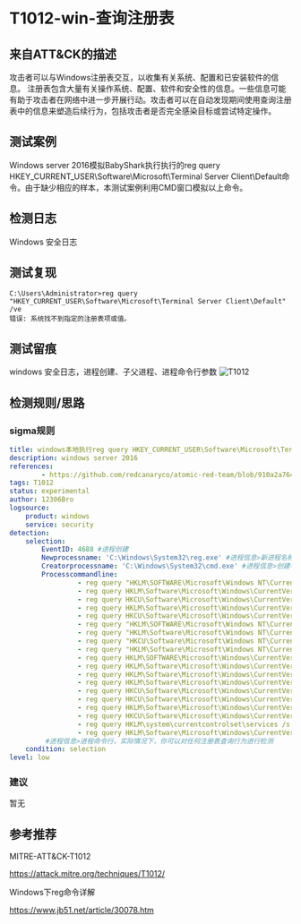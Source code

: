 # T1012-win-查询注册表

## 来自ATT&CK的描述

攻击者可以与Windows注册表交互，以收集有关系统、配置和已安装软件的信息。
注册表包含大量有关操作系统、配置、软件和安全性的信息。一些信息可能有助于攻击者在网络中进一步开展行动。攻击者可以在自动发现期间使用查询注册表中的信息来塑造后续行为，包括攻击者是否完全感染目标或尝试特定操作。

## 测试案例

Windows server 2016模拟BabyShark执行执行的reg query HKEY_CURRENT_USER\Software\Microsoft\Terminal Server Client\Default命令。由于缺少相应的样本，本测试案例利用CMD窗口模拟以上命令。

## 检测日志

Windows 安全日志

## 测试复现

```dos
C:\Users\Administrator>reg query "HKEY_CURRENT_USER\Software\Microsoft\Terminal Server Client\Default" /ve
错误: 系统找不到指定的注册表项或值。
```

## 测试留痕

windows 安全日志，进程创建、子父进程、进程命令行参数
![T1012](https://s2.ax1x.com/2019/11/24/MOUytK.png)

## 检测规则/思路

### sigma规则

```yml
title: windows本地执行reg query HKEY_CURRENT_USER\Software\Microsoft\Terminal Server Client\Default
description: windows server 2016
references: 
        - https://github.com/redcanaryco/atomic-red-team/blob/910a2a764a66b0905065d8bdedb04b37049a85db/atomics/T1012/T1012.md
tags: T1012
status: experimental
author: 12306Bro
logsource:
    product: windows
    service: security
detection:
    selection:
        EventID: 4688 #进程创建
        Newprocessname: 'C:\Windows\System32\reg.exe' #进程信息>新进程名称
        Creatorprocessname: 'C:\Windows\System32\cmd.exe' #进程信息>创建者进程名称
        Processcommandline: 
                 - reg query "HKLM\SOFTWARE\Microsoft\Windows NT\CurrentVersion\Windows"
                 - reg query HKLM\Software\Microsoft\Windows\CurrentVersion\RunServicesOnce
                 - reg query HKCU\Software\Microsoft\Windows\CurrentVersion\RunServicesOnce
                 - reg query HKLM\Software\Microsoft\Windows\CurrentVersion\RunServices
                 - reg query HKCU\Software\Microsoft\Windows\CurrentVersion\RunServices
                 - reg query "HKLM\SOFTWARE\Microsoft\Windows NT\CurrentVersion\Winlogon\Notify"
                 - reg query "HKLM\Software\Microsoft\Windows NT\CurrentVersion\Winlogon\Userinit"
                 - reg query "HKCU\Software\Microsoft\Windows NT\CurrentVersion\Winlogon\\Shell"
                 - reg query "HKLM\Software\Microsoft\Windows NT\CurrentVersion\Winlogon\\Shell"
                 - reg query HKLM\SOFTWARE\Microsoft\Windows\CurrentVersion\ShellServiceObjectDelayLoad
                 - reg query HKLM\Software\Microsoft\Windows\CurrentVersion\RunOnce
                 - reg query HKLM\Software\Microsoft\Windows\CurrentVersion\RunOnceEx
                 - reg query HKLM\Software\Microsoft\Windows\CurrentVersion\Run
                 - reg query HKCU\Software\Microsoft\Windows\CurrentVersion\Run
                 - reg query HKCU\Software\Microsoft\Windows\CurrentVersion\RunOnce
                 - reg query HKLM\Software\Microsoft\Windows\CurrentVersion\Policies\Explorer\Run
                 - reg query HKCU\Software\Microsoft\Windows\CurrentVersion\Policies\Explorer\Run
                 - reg query HKLM\system\currentcontrolset\services /s | findstr ImagePath 2>nul | findstr /Ri ".*\.sys$"
                 - reg query HKLM\Software\Microsoft\Windows\CurrentVersion\Run
         #进程信息>进程命令行，实际情况下，你可以对任何注册表查询行为进行检测
    condition: selection
level: low
```

### 建议

暂无

## 参考推荐

MITRE-ATT&CK-T1012

<https://attack.mitre.org/techniques/T1012/>

Windows下reg命令详解

<https://www.jb51.net/article/30078.htm>
